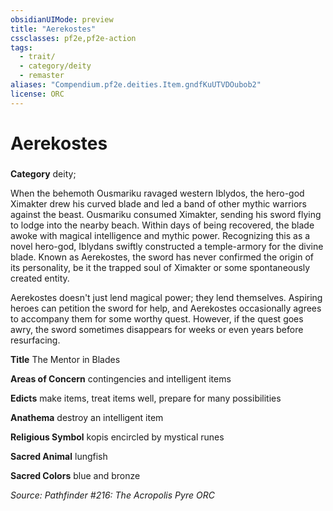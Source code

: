 ```yaml
---
obsidianUIMode: preview
title: "Aerekostes"
cssclasses: pf2e,pf2e-action
tags:
  - trait/
  - category/deity
  - remaster
aliases: "Compendium.pf2e.deities.Item.gndfKuUTVDOubob2"
license: ORC
---
```

# Aerekostes

### 

**Category** deity; 




When the behemoth Ousmariku ravaged western Iblydos, the hero-god Ximakter drew his curved blade and led a band of other mythic warriors against the beast. Ousmariku consumed Ximakter, sending his sword flying to lodge into the nearby beach. Within days of being recovered, the blade awoke with magical intelligence and mythic power. Recognizing this as a novel hero-god, Iblydans swiftly constructed a temple-armory for the divine blade. Known as Aerekostes, the sword has never confirmed the origin of its personality, be it the trapped soul of Ximakter or some spontaneously created entity.

Aerekostes doesn't just lend magical power; they lend themselves. Aspiring heroes can petition the sword for help, and Aerekostes occasionally agrees to accompany them for some worthy quest. However, if the quest goes awry, the sword sometimes disappears for weeks or even years before resurfacing.

**Title** The Mentor in Blades

**Areas of Concern** contingencies and intelligent items

**Edicts** make items, treat items well, prepare for many possibilities

**Anathema** destroy an intelligent item

**Religious Symbol** kopis encircled by mystical runes

**Sacred Animal** lungfish

**Sacred Colors** blue and bronze

*Source: Pathfinder #216: The Acropolis Pyre*
*ORC*